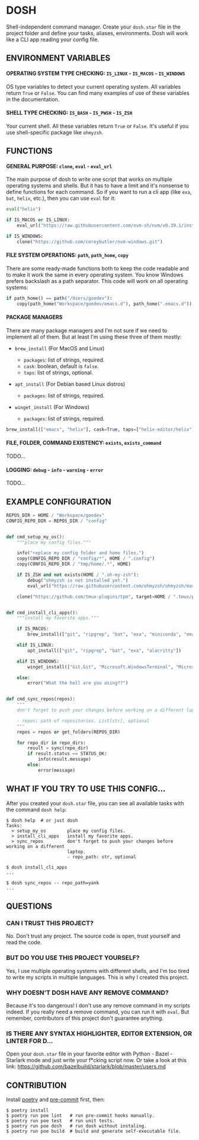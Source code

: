# DOSH

Shell-independent command manager. Create your `dosh.star` file in the
project folder and define your tasks, aliases, environments. Dosh will
work like a CLI app reading your config file.


## ENVIRONMENT VARIABLES

#### OPERATING SYSTEM TYPE CHECKING: `IS_LINUX` - `IS_MACOS` - `IS_WINDOWS`

OS type variables to detect your current operating system. All
variables return `True` or `False`. You can find many examples of use
of these variables in the documentation.


#### SHELL TYPE CHECKING: `IS_BASH` - `IS_PWSH` - `IS_ZSH`

Your current shell. All these variables return `True` or `False`. It's
useful if you use shell-specific package like `ohmyzsh`.


## FUNCTIONS

#### GENERAL PURPOSE: `clone`, `eval` - `eval_url`

The main purpose of dosh to write one script that works on multiple
operating systems and shells. But it has to have a limit and it's
nonsense to define functions for each command. So if you want to run a
cli app (like `exa`, `bat`, `helix`, etc.), then you can use `eval`
for it:

```python
eval("helix")

if IS_MACOS or IS_LINUX:
    eval_url("https://raw.githubusercontent.com/nvm-sh/nvm/v0.39.1/install.sh")

if IS_WINDOWS:
    clone("https://github.com/coreybutler/nvm-windows.git")
```

#### FILE SYSTEM OPERATIONS: `path`, `path_home`, `copy`

There are some ready-made functions both to keep the code readable and
to make it work the same in every operating system. You know Windows
prefers backslash as a path separator. This code will work on all
operating systems:

```python
if path_home() == path("/Users/goedev"):
    copy(path_home("Workspace/goedev/emacs.d"), path_home(".emacs.d"))
```


#### PACKAGE MANAGERS

There are many package managers and I'm not sure if we need to
implement all of them. But at least I'm using these three of them
mostly:

- `brew_install` (For MacOS and Linux)
  - `packages`: list of strings, required.
  - `cask`: boolean, default is `false`.
  - `taps`: list of strings, optional.

- `apt_install` (For Debian based Linux distros)
  - `packages`: list of strings, required.

- `winget_install` (For Windows)
  - `packages`: list of strings, required.

```python
brew_install(["emacs", "helix"], cask=True, taps=["helix-editor/helix"])
```

#### FILE, FOLDER, COMMAND EXISTENCY: `exists`, `exists_command`

TODO...


#### LOGGING: `debug` - `info` - `warning` - `error`

TODO...


## EXAMPLE CONFIGURATION

```python
REPOS_DIR = HOME / "Workspace/goedev"
CONFIG_REPO_DIR = REPOS_DIR / "config"


def cmd_setup_my_os():
    """place my config files."""

    info("replace my config folder and home files.")
    copy(CONFIG_REPO_DIR / "config/*", HOME / ".config")
    copy(CONFIG_REPO_DIR / "tmp/home/.*", HOME)

    if IS_ZSH and not exists(HOME / ".oh-my-zsh"):
        debug("ohmyzsh is not installed yet.")
        eval_url("https://raw.githubusercontent.com/ohmyzsh/ohmyzsh/master/tools/install.sh")

    clone("https://github.com/tmux-plugins/tpm", target=HOME / ".tmux/plugins/tpm", fetch=True)


def cmd_install_cli_apps():
    """install my favorite apps."""

    if IS_MACOS:
        brew_install(["git", "ripgrep", "bat", "exa", "miniconda", "emacs"])

    elif IS_LINUX:
        apt_install(["git", "ripgrep", "bat", "exa", "alacritty"])

    elif IS_WINDOWS:
        winget_install(["Git.Git", "Microsoft.WindowsTerminal", "Microsoft.VisualStudioCode"])

    else:
        error("What the hell are you using??")


def cmd_sync_repos(repos):
    """
    don't forget to push your changes before working on a different laptop.

    - repos: path of repositories. List[str], optional
    """
    repos = repos or get_folders(REPOS_DIR)

    for repo_dir in repo_dirs:
        result = sync(repo_dir)
        if result.status == STATUS_OK:
            info(result.message)
        else:
            error(message)
```

## WHAT IF YOU TRY TO USE THIS CONFIG...

After you created your `dosh.star` file, you can see all available
tasks with the command `dosh help`:

```shell
$ dosh help  # or just dosh
Tasks:
  > setup_my_os        place my config files.
  > install_cli_apps   install my favorite apps.
  > sync_repos         don't forget to push your changes before working on a different
                       laptop.
                       - repo_path: str, optional

$ dosh install_cli_apps
...

$ dosh sync_repos -- repo_path=yank
...
```


## QUESTIONS

### CAN I TRUST THIS PROJECT?

No. Don't trust any project. The source code is open, trust yourself
and read the code.


### BUT DO YOU USE THIS PROJECT YOURSELF?

Yes, I use multiple operating systems with different shells, and I'm
too tired to write my scripts in multiple languages. This is why I
created this project.


### WHY DOESN'T DOSH HAVE ANY REMOVE COMMAND?

Because it's too dangerous! I don't use any remove command in my
scripts indeed. If you really need a remove command, you can run it
with `eval`. But remember, contributors of this project don't
guarantee anything.


### IS THERE ANY SYNTAX HIGHLIGHTER, EDITOR EXTENSION, OR LINTER FOR D...

Open your `dosh.star` file in your favorite editor with Python -
Bazel - Starlark mode and just write your f*cking script now.  Or take
a look at this link:
https://github.com/bazelbuild/starlark/blob/master/users.md


## CONTRIBUTION

Install [poetry](https://python-poetry.org/) and
[pre-commit](https://pre-commit.com/) first, then:

```shell
$ poetry install
$ poetry run poe lint   # run pre-commit hooks manually.
$ poetry run poe test   # run unit tests.
$ poetry run poe dosh   # run dosh without instaling.
$ poetry run poe build  # build and generate self-executable file.
```
